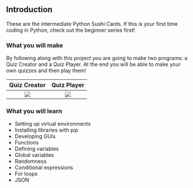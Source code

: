 ## Introduction

These are the intermediate Python Sushi Cards. If this is your first time coding in Python, check out the beginner series first!

### What you will make

By following along with this project you are going to make two programs: a Quiz Creator and a Quiz Player. At the end you will be able to make your own quizzes and then play them!

|Quiz Creator                  |Quiz Player                 |
|:----------------------------:|:--------------------------:|
| ![](/assets/createQuiz.png)  | ![](/assets/playQuiz.png)  |

### What you will learn

  * Setting up virtual environments
  * Installing libraries with pip
  * Developing GUIs
  * Functions
  * Defining variables
  * Global variables
  * Randomness
  * Conditional expressions
  * For loops
  * JSON